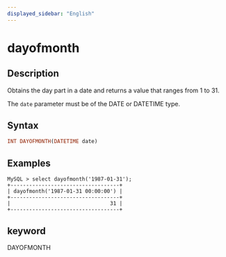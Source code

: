 ```yaml
---
displayed_sidebar: "English"
---
```


# dayofmonth

## Description

Obtains the day part in a date and returns a value that ranges from 1 to 31.

The `date` parameter must be of the DATE or DATETIME type.

## Syntax

```Haskell
INT DAYOFMONTH(DATETIME date)
```

## Examples

```Plain Text
MySQL > select dayofmonth('1987-01-31');
+-----------------------------------+
| dayofmonth('1987-01-31 00:00:00') |
+-----------------------------------+
|                                31 |
+-----------------------------------+
```

## keyword

DAYOFMONTH
